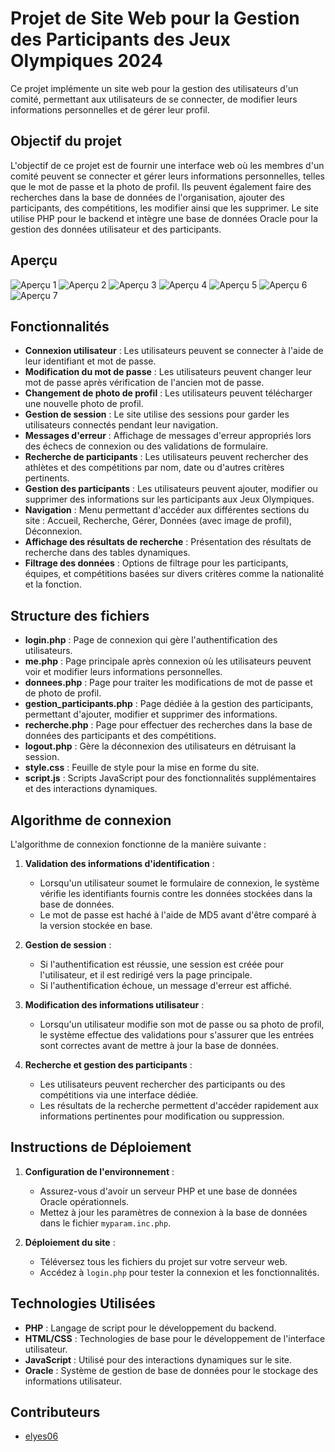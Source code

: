 # Projet de Site Web pour la Gestion des Participants des Jeux Olympiques 2024

Ce projet implémente un site web pour la gestion des utilisateurs d'un comité, permettant aux utilisateurs de se connecter, de modifier leurs informations personnelles et de gérer leur profil.

## Objectif du projet

L'objectif de ce projet est de fournir une interface web où les membres d'un comité peuvent se connecter et gérer leurs informations personnelles, telles que le mot de passe et la photo de profil. Ils peuvent également faire des recherches dans la base de données de l'organisation, ajouter des participants, des compétitions, les modifier ainsi que les supprimer. Le site utilise PHP pour le backend et intègre une base de données Oracle pour la gestion des données utilisateur et des participants.

## Aperçu

![Aperçu 1](./Apercu/1.png)
![Aperçu 2](./Apercu/2.png)
![Aperçu 3](./Apercu/3.png)
![Aperçu 4](./Apercu/4.png)
![Aperçu 5](./Apercu/5.png)
![Aperçu 6](./Apercu/6.png)
![Aperçu 7](./Apercu/7.png)

## Fonctionnalités

- **Connexion utilisateur** : Les utilisateurs peuvent se connecter à l'aide de leur identifiant et mot de passe.
- **Modification du mot de passe** : Les utilisateurs peuvent changer leur mot de passe après vérification de l'ancien mot de passe.
- **Changement de photo de profil** : Les utilisateurs peuvent télécharger une nouvelle photo de profil.
- **Gestion de session** : Le site utilise des sessions pour garder les utilisateurs connectés pendant leur navigation.
- **Messages d'erreur** : Affichage de messages d'erreur appropriés lors des échecs de connexion ou des validations de formulaire.
- **Recherche de participants** : Les utilisateurs peuvent rechercher des athlètes et des compétitions par nom, date ou d'autres critères pertinents.
- **Gestion des participants** : Les utilisateurs peuvent ajouter, modifier ou supprimer des informations sur les participants aux Jeux Olympiques.
- **Navigation** : Menu permettant d'accéder aux différentes sections du site : Accueil, Recherche, Gérer, Données (avec image de profil), Déconnexion.
- **Affichage des résultats de recherche** : Présentation des résultats de recherche dans des tables dynamiques.
- **Filtrage des données** : Options de filtrage pour les participants, équipes, et compétitions basées sur divers critères comme la nationalité et la fonction.

## Structure des fichiers

- **login.php** : Page de connexion qui gère l'authentification des utilisateurs.
- **me.php** : Page principale après connexion où les utilisateurs peuvent voir et modifier leurs informations personnelles.
- **donnees.php** : Page pour traiter les modifications de mot de passe et de photo de profil.
- **gestion_participants.php** : Page dédiée à la gestion des participants, permettant d'ajouter, modifier et supprimer des informations.
- **recherche.php** : Page pour effectuer des recherches dans la base de données des participants et des compétitions.
- **logout.php** : Gère la déconnexion des utilisateurs en détruisant la session.
- **style.css** : Feuille de style pour la mise en forme du site.
- **script.js** : Scripts JavaScript pour des fonctionnalités supplémentaires et des interactions dynamiques.

## Algorithme de connexion

L'algorithme de connexion fonctionne de la manière suivante :

1. **Validation des informations d'identification** :
   - Lorsqu'un utilisateur soumet le formulaire de connexion, le système vérifie les identifiants fournis contre les données stockées dans la base de données.
   - Le mot de passe est haché à l'aide de MD5 avant d'être comparé à la version stockée en base.

2. **Gestion de session** :
   - Si l'authentification est réussie, une session est créée pour l'utilisateur, et il est redirigé vers la page principale.
   - Si l'authentification échoue, un message d'erreur est affiché.

3. **Modification des informations utilisateur** :
   - Lorsqu'un utilisateur modifie son mot de passe ou sa photo de profil, le système effectue des validations pour s'assurer que les entrées sont correctes avant de mettre à jour la base de données.

4. **Recherche et gestion des participants** :
   - Les utilisateurs peuvent rechercher des participants ou des compétitions via une interface dédiée.
   - Les résultats de la recherche permettent d'accéder rapidement aux informations pertinentes pour modification ou suppression.

## Instructions de Déploiement

1. **Configuration de l'environnement** :
   - Assurez-vous d'avoir un serveur PHP et une base de données Oracle opérationnels.
   - Mettez à jour les paramètres de connexion à la base de données dans le fichier `myparam.inc.php`.

2. **Déploiement du site** :
   - Téléversez tous les fichiers du projet sur votre serveur web.
   - Accédez à `login.php` pour tester la connexion et les fonctionnalités.

## Technologies Utilisées

- **PHP** : Langage de script pour le développement du backend.
- **HTML/CSS** : Technologies de base pour le développement de l'interface utilisateur.
- **JavaScript** : Utilisé pour des interactions dynamiques sur le site.
- **Oracle** : Système de gestion de base de données pour le stockage des informations utilisateur.

## Contributeurs

- [elyes06](https://github.com/elyes06)
